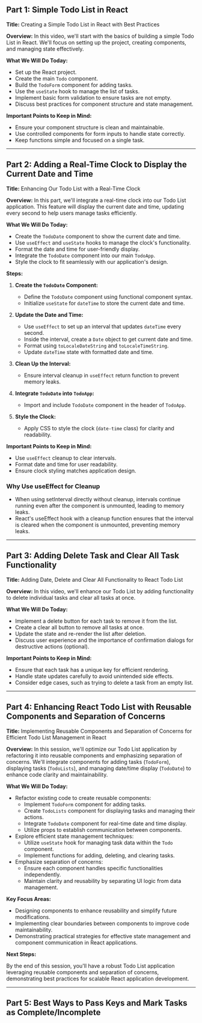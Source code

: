 ## Part 1: Simple Todo List in React

**Title:** Creating a Simple Todo List in React with Best Practices

**Overview:**
In this video, we'll start with the basics of building a simple Todo List in React. We'll focus on setting up the project, creating components, and managing state effectively.

**What We Will Do Today:**

- Set up the React project.
- Create the main `Todo` component.
- Build the `TodoForm` component for adding tasks.
- Use the `useState` hook to manage the list of tasks.
- Implement basic form validation to ensure tasks are not empty.
- Discuss best practices for component structure and state management.

**Important Points to Keep in Mind:**

- Ensure your component structure is clean and maintainable.
- Use controlled components for form inputs to handle state correctly.
- Keep functions simple and focused on a single task.

---

## Part 2: Adding a Real-Time Clock to Display the Current Date and Time

**Title:** Enhancing Our Todo List with a Real-Time Clock

**Overview:**
In this part, we'll integrate a real-time clock into our Todo List application. This feature will display the current date and time, updating every second to help users manage tasks efficiently.

**What We Will Do Today:**

- Create the `TodoDate` component to show the current date and time.
- Use `useEffect` and `useState` hooks to manage the clock's functionality.
- Format the date and time for user-friendly display.
- Integrate the `TodoDate` component into our main `TodoApp`.
- Style the clock to fit seamlessly with our application's design.

**Steps:**

1. **Create the `TodoDate` Component:**

   - Define the `TodoDate` component using functional component syntax.
   - Initialize `useState` for `dateTime` to store the current date and time.

2. **Update the Date and Time:**

   - Use `useEffect` to set up an interval that updates `dateTime` every second.
   - Inside the interval, create a `Date` object to get current date and time.
   - Format using `toLocaleDateString` and `toLocaleTimeString`.
   - Update `dateTime` state with formatted date and time.

3. **Clean Up the Interval:**

   - Ensure interval cleanup in `useEffect` return function to prevent memory leaks.

4. **Integrate `TodoDate` into `TodoApp`:**

   - Import and include `TodoDate` component in the header of `TodoApp`.

5. **Style the Clock:**
   - Apply CSS to style the clock (`date-time` class) for clarity and readability.

**Important Points to Keep in Mind:**

- Use `useEffect` cleanup to clear intervals.
- Format date and time for user readability.
- Ensure clock styling matches application design.

### Why Use useEffect for Cleanup

- When using setInterval directly without cleanup, intervals continue running even after the component is unmounted, leading to memory leaks.
- React's useEffect hook with a cleanup function ensures that the interval is cleared when the component is unmounted, preventing memory leaks.

---

## Part 3: Adding Delete Task and Clear All Task Functionality

**Title:** Adding Date, Delete and Clear All Functionality to React Todo List

**Overview:**
In this video, we'll enhance our Todo List by adding functionality to delete individual tasks and clear all tasks at once.

**What We Will Do Today:**

- Implement a delete button for each task to remove it from the list.
- Create a clear all button to remove all tasks at once.
- Update the state and re-render the list after deletion.
- Discuss user experience and the importance of confirmation dialogs for destructive actions (optional).

**Important Points to Keep in Mind:**

- Ensure that each task has a unique key for efficient rendering.
- Handle state updates carefully to avoid unintended side effects.
- Consider edge cases, such as trying to delete a task from an empty list.

---

## Part 4: Enhancing React Todo List with Reusable Components and Separation of Concerns

**Title:** Implementing Reusable Components and Separation of Concerns for Efficient Todo List Management in React

**Overview:**
In this session, we'll optimize our Todo List application by refactoring it into reusable components and emphasizing separation of concerns. We'll integrate components for adding tasks (`TodoForm`), displaying tasks (`TodoLists`), and managing date/time display (`TodoDate`) to enhance code clarity and maintainability.

**What We Will Do Today:**

- Refactor existing code to create reusable components:
  - Implement `TodoForm` component for adding tasks.
  - Create `TodoLists` component for displaying tasks and managing their actions.
  - Integrate `TodoDate` component for real-time date and time display.
  - Utilize props to establish communication between components.
- Explore efficient state management techniques:
  - Utilize `useState` hook for managing task data within the `Todo` component.
  - Implement functions for adding, deleting, and clearing tasks.
- Emphasize separation of concerns:
  - Ensure each component handles specific functionalities independently.
  - Maintain clarity and reusability by separating UI logic from data management.

**Key Focus Areas:**

- Designing components to enhance reusability and simplify future modifications.
- Implementing clear boundaries between components to improve code maintainability.
- Demonstrating practical strategies for effective state management and component communication in React applications.

**Next Steps:**

By the end of this session, you'll have a robust Todo List application leveraging reusable components and separation of concerns, demonstrating best practices for scalable React application development.

---

## Part 5: Best Ways to Pass Keys and Mark Tasks as Complete/Incomplete